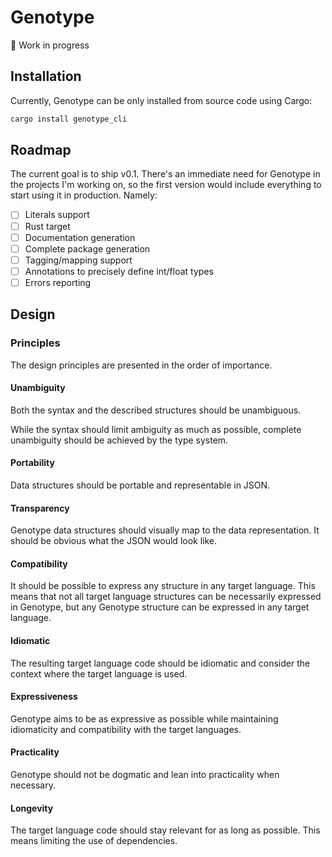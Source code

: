 # Genotype

🚧 Work in progress

## Installation

Currently, Genotype can be only installed from source code using Cargo:

```sh
cargo install genotype_cli
```

## Roadmap

The current goal is to ship v0.1. There's an immediate need for Genotype in the projects I'm working on, so the first version would include everything to start using it in production. Namely:

- [ ] Literals support
- [ ] Rust target
- [ ] Documentation generation
- [ ] Complete package generation
- [ ] Tagging/mapping support
- [ ] Annotations to precisely define int/float types
- [ ] Errors reporting

## Design

### Principles

The design principles are presented in the order of importance.

#### Unambiguity

Both the syntax and the described structures should be unambiguous.

While the syntax should limit ambiguity as much as possible, complete unambiguity should be achieved by the type system.

#### Portability

Data structures should be portable and representable in JSON.

#### Transparency

Genotype data structures should visually map to the data representation. It should be obvious what the JSON would look like.

#### Compatibility

It should be possible to express any structure in any target language. This means that not all target language structures can be necessarily expressed in Genotype, but any Genotype structure can be expressed in any target language.

#### Idiomatic

The resulting target language code should be idiomatic and consider the context where the target language is used.

#### Expressiveness

Genotype aims to be as expressive as possible while maintaining idiomaticity and compatibility with the target languages.

#### Practicality

Genotype should not be dogmatic and lean into practicality when necessary.

#### Longevity

The target language code should stay relevant for as long as possible. This means limiting the use of dependencies.

